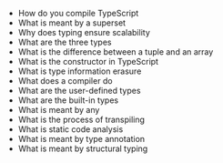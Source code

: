 * How do you compile TypeScript
* What is meant by a superset 
* Why does typing ensure scalability
* What are the three types 
* What is the difference between a tuple and an array
* What is the constructor in TypeScript
* What is type information erasure
* What does a compiler do
* What are the user-defined types
* What are the built-in types
* What is meant by any
* What is the process of transpiling
* What is static code analysis
* What is meant by type annotation
* What is meant by structural typing

